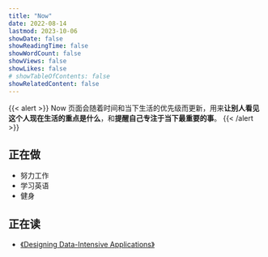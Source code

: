 ```yaml
---
title: "Now"
date: 2022-08-14
lastmod: 2023-10-06
showDate: false
showReadingTime: false
showWordCount: false
showViews: false
showLikes: false
# showTableOfContents: false
showRelatedContent: false
---
```

{{< alert >}}
Now 页面会随着时间和当下生活的优先级而更新，用来**让别人看见这个人现在生活的重点是什么**，和**提醒自己专注于当下最重要的事**。
{{< /alert >}}

## 正在做

- 努力工作
- 学习英语
- 健身

## 正在读

- [《Designing Data-Intensive Applications》](https://www.amazon.com/Designing-Data-Intensive-Applications-Reliable-Maintainable/dp/1449373321)
